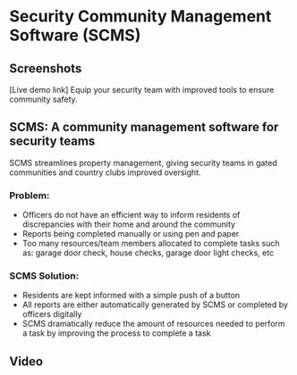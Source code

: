 # Security Community Management Software (SCMS)

## Screenshots
[Live demo link]
Equip your security team with improved tools to ensure community safety.

## SCMS: A community management software for security teams
SCMS streamlines property management, giving security teams in gated communities and country clubs improved oversight.

###  Problem:
- Officers do not have an efficient way to inform residents of discrepancies with their home and around the community
- Reports being completed manually or using pen and paper
- Too many resources/team members allocated to complete tasks such as: garage door check, house checks, garage door light checks, etc 


### SCMS Solution:
- Residents are kept informed with a simple push of a button
- All reports are either automatically generated by SCMS or completed by officers digitally
- SCMS dramatically reduce the amount of resources needed to perform a task by improving the process to complete a task

## Video
